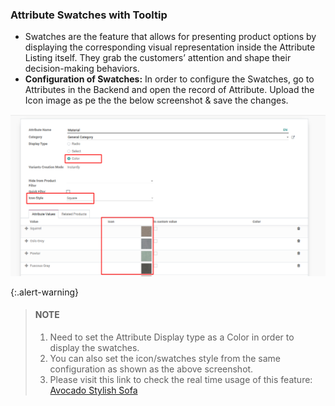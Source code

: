 
### Attribute Swatches with Tooltip



* Swatches are the feature that allows for presenting product options by displaying the corresponding visual representation inside the Attribute Listing itself. They grab the customers’ attention and shape their decision-making behaviors.
* **Configuration of Swatches:** In order to configure the Swatches, go to Attributes in the Backend and open the record of Attribute. Upload the Icon image as pe the the below screenshot & save the changes.


![](./images/17-1.png)



{:.alert-warning} 
> 
> #### NOTE
> 
> 1. Need to set the Attribute Display type as a Color in order to display the swatches.
> 2. You can also set the icon/swatches style from the same configuration as shown as the above screenshot.
> 3. Please visit this link to check the real time usage of this feature: [Avocado Stylish Sofa](https://claricovega.theme14demo.emiprotechnologies.com/shop/avocado-stylish-sofa-110)
> 
> 
> 



